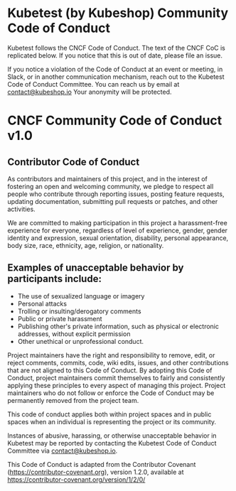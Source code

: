 # Kubetest (by Kubeshop) Community Code of Conduct

Kubetest follows the CNCF Code of Conduct. The text of the CNCF CoC is replicated below. If you notice that this is out of date, please file an issue.

If you notice a violation of the Code of Conduct at an event or meeting, in Slack, or in another communication mechanism, reach out to the Kubetest Code of Conduct Committee. You can reach us by email at contact@kubeshop.io Your anonymity will be protected.

# CNCF Community Code of Conduct v1.0

## Contributor Code of Conduct

As contributors and maintainers of this project, and in the interest of fostering an open and welcoming community, we pledge to respect all people who contribute through reporting issues, posting feature requests, updating documentation, submitting pull requests or patches, and other activities.

We are committed to making participation in this project a harassment-free experience for everyone, regardless of level of experience, gender, gender identity and expression, sexual orientation, disability, personal appearance, body size, race, ethnicity, age, religion, or nationality.

## Examples of unacceptable behavior by participants include:

- The use of sexualized language or imagery
- Personal attacks
- Trolling or insulting/derogatory comments
- Public or private harassment
- Publishing other's private information, such as physical or electronic addresses, without explicit permission
- Other unethical or unprofessional conduct.

Project maintainers have the right and responsibility to remove, edit, or reject comments, commits, code, wiki edits, issues, and other contributions that are not aligned to this Code of Conduct. By adopting this Code of Conduct, project maintainers commit themselves to fairly and consistently applying these principles to every aspect of managing this project. Project maintainers who do not follow or enforce the Code of Conduct may be permanently removed from the project team.

This code of conduct applies both within project spaces and in public spaces when an individual is representing the project or its community.

Instances of abusive, harassing, or otherwise unacceptable behavior in Kubetest may be reported by contacting the Kubetest Code of Conduct Committee via contact@kubeshop.io. 

This Code of Conduct is adapted from the Contributor Covenant (https://contributor-covenant.org), version 1.2.0, available at https://contributor-covenant.org/version/1/2/0/
